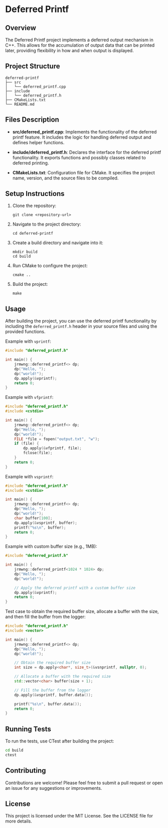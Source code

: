 # Deferred Printf

## Overview
The Deferred Printf project implements a deferred output mechanism in C++. This allows for the accumulation of output data that can be printed later, providing flexibility in how and when output is displayed.

## Project Structure
```
deferred-printf
├── src
│   └── deferred_printf.cpp
├── include
│   └── deferred_printf.h
├── CMakeLists.txt
└── README.md
```

## Files Description

- **src/deferred_printf.cpp**: Implements the functionality of the deferred printf feature. It includes the logic for handling deferred output and defines helper functions.

- **include/deferred_printf.h**: Declares the interface for the deferred printf functionality. It exports functions and possibly classes related to deferred printing.

- **CMakeLists.txt**: Configuration file for CMake. It specifies the project name, version, and the source files to be compiled.

## Setup Instructions
1. Clone the repository:
   ```
   git clone <repository-url>
   ```

2. Navigate to the project directory:
   ```
   cd deferred-printf
   ```

3. Create a build directory and navigate into it:
   ```
   mkdir build
   cd build
   ```

4. Run CMake to configure the project:
   ```
   cmake ..
   ```

5. Build the project:
   ```
   make
   ```

## Usage
After building the project, you can use the deferred printf functionality by including the `deferred_printf.h` header in your source files and using the provided functions.

Example with `vprintf`:
```cpp
#include "deferred_printf.h"

int main() {
    jrmwng::deferred_printf<> dp;
    dp("Hello, ");
    dp("world!");
    dp.apply(&vprintf);
    return 0;
}
```

Example with `vfprintf`:
```cpp
#include "deferred_printf.h"
#include <cstdio>

int main() {
    jrmwng::deferred_printf<> dp;
    dp("Hello, ");
    dp("world!");
    FILE *file = fopen("output.txt", "w");
    if (file) {
        dp.apply(&vfprintf, file);
        fclose(file);
    }
    return 0;
}
```

Example with `vsprintf`:
```cpp
#include "deferred_printf.h"
#include <cstdio>

int main() {
    jrmwng::deferred_printf<> dp;
    dp("Hello, ");
    dp("world!");
    char buffer[100];
    dp.apply(&vsprintf, buffer);
    printf("%s\n", buffer);
    return 0;
}
```

Example with custom buffer size (e.g., 1MB):
```cpp
#include "deferred_printf.h"

int main() {
    jrmwng::deferred_printf<1024 * 1024> dp;
    dp("Hello, ");
    dp("world!");

    // Apply the deferred printf with a custom buffer size
    dp.apply(&vprintf);
    return 0;
}
```

Test case to obtain the required buffer size, allocate a buffer with the size, and then fill the buffer from the logger:
```cpp
#include "deferred_printf.h"
#include <vector>

int main() {
    jrmwng::deferred_printf<> dp;
    dp("Hello, ");
    dp("world!");

    // Obtain the required buffer size
    int size = dp.apply<char*, size_t>(&vsnprintf, nullptr, 0);

    // Allocate a buffer with the required size
    std::vector<char> buffer(size + 1);

    // Fill the buffer from the logger
    dp.apply(&vsprintf, buffer.data());

    printf("%s\n", buffer.data());
    return 0;
}
```

## Running Tests
To run the tests, use CTest after building the project:

```sh
cd build
ctest
```

## Contributing
Contributions are welcome! Please feel free to submit a pull request or open an issue for any suggestions or improvements.

## License
This project is licensed under the MIT License. See the LICENSE file for more details.